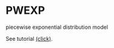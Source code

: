 # PWEXP
 piecewise exponential distribution model

See tutorial [(click)](https://zjph602xtc.github.io/PWEXP/).
